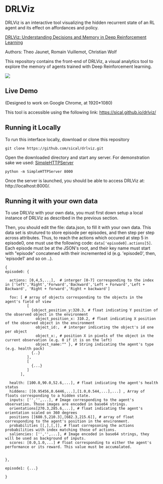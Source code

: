 # DRLViz

DRLViz is an interactive tool visualizing the hidden recurrent state of an RL agent and its effect on affordances and policy. 



[DRLViz: Understanding Decisions and Memory in Deep Reinforcement Learning](https://arxiv.org/abs/1909.02982)

Authors: Theo Jaunet, Romain Vuillemot, Christian Wolf


This repository contains the front-end of DRLViz, a visual analytics tool to explore the memory of agents trained with Deep Reinforcement learning.


<img src="https://github.com/sical/drlviz/blob/master/teaser.png">


## Live Demo
(Designed to work on Google Chrome, at 1920*1080)

This tool is accessible using the following link: https://sical.github.io/drlviz/


## Running it Locally


To run this interface locally, download or clone this repository

```
git clone https://github.com/sical/drlviz.git
``` 


Open the downloaded directory and start any server. For demonstration sake we used: [SimpleHTTPServer](https://docs.python.org/2/library/simplehttpserver.html)

```
python -m SimpleHTTPServer 8000
```

Once the server is launched, you should be able to access DRLViz at: http://localhost:8000/.


## Running it with your own data

To use DRLViz with your own data, you must first down setup a local instance of DRLViz as described in the previous section.

Then, you should edit the file: data.json, to fill it with your own data. This data set is strutured to store episode per episodes, and then step per step across attributes. Thus, to reach the actions which occured at step 5 in episode0, one must use the following code: `data['episode0].actions[5]`. Each episode must be at the JSON's root, and their key name must start with "episode" concatened with their incremented id (e.g. 'episode0', then, 'episode1' and so on ..). 


```
{
episode0: {
 
  actions: [0,4,5,...],  # interger [0-7] corresponding to the index in ['left','Right','Forward','Backward','Left + Forward','Left + Backward', 'Right + forward','Right + backward']
  
  fov: [ # array of objects corresponding to the objects in the agent's field of view
          [
            {object_position_y:320.3, # float indicating Y position of the observed object in the environment
              object_position_x: 310.2, # float indicating X position of the observed object in the environment
              object_id:,  # interger indicating the object's id one per object
              object_x:, # position X in pixels of the object in the current observation (e.g. 0 if it is on the left)
              object_name:"" }, # String indicating the agent's type (e.g. health pack)
            {..}
          ],
          [
            {...}
          ]
       ],
  
  health: [100.0,90.0,52.6,...], # float indicating the agent's health status 
  hiddens: [[0.95456,0.6446,...],[1.0,0.544,...],...] , Array of floats corresponding to a hidden state.
  inputs: ['','',...], # Image corresponding to the agent's observation. Those images are encoded in base64 strings.
  orientations[270.3,285.6,...], # float indicating the agent's orientation scaled on 360 degrees
  positions [[680.5,210.3],[682.3,215.6]], # array of float corresponding to the agent's position in the environment.
  probabilities [[,],[,]], # float correpsoning the actions probabilities with index matching those of actions.
  saliencies: ['','',...], # Image encoded in base64 strings, they will be used as background of inputs.
  scores: [0.0,1.0,...] # float corresponding to either the agent's performance or its reward. This value must be accumalated.
  

},

episode1: {...}

}


```


